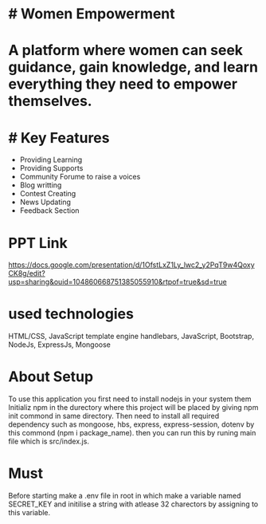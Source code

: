 # # Women Empowerment
# A platform where women can seek guidance, gain knowledge, and learn everything they need to empower themselves.


# # Key Features
+ Providing Learning
+ Providing Supports
+ Community Forume to raise a voices
+ Blog writting
+ Contest Creating
+ News Updating
+ Feedback Section

# PPT Link 
https://docs.google.com/presentation/d/1OfstLxZ1Ly_lwc2_y2PqT9w4QoxyCK8g/edit?usp=sharing&ouid=104860668751385055910&rtpof=true&sd=true

# used technologies
HTML/CSS, 
JavaScript template engine handlebars,
JavaScript,
Bootstrap,
NodeJs, 
ExpressJs,
Mongoose



# About Setup
To use this application you first need to install nodejs in your system them Initializ npm in the durectory where this project will be placed by giving npm init commond in same 
directory. Then need to install all required dependency such as mongoose, hbs, express, express-session, dotenv by this commond (npm i package_name).
then you can run this by runing main file which is src/index.js.

# Must 
Before starting make a .env file in root in which make a variable named SECRET_KEY and initilise a string with atlease 32 charectors by assigning to this variable.
